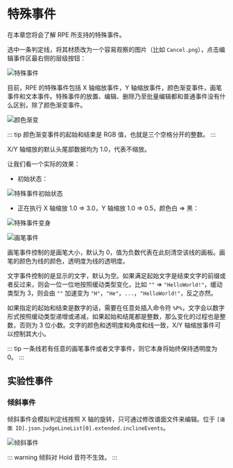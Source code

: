 # 特殊事件

在本章您将会了解 RPE 所支持的特殊事件。

选中一条判定线，将其材质改为一个容易观察的图片（比如 `Cancel.png`），点击编辑事件区最右侧的层级按钮：

![特殊事件](/assets/imgs/contents/特殊事件.avif)

目前，RPE 的特殊事件包括 X 轴缩放事件，Y 轴缩放事件，颜色渐变事件，画笔事件和文本事件。特殊事件的放置、编辑、删除乃至批量编辑都和普通事件没有什么区别，除了颜色渐变事件。

![颜色渐变](/assets/imgs/contents/颜色渐变.avif)

::: tip
颜色渐变事件的起始和结束是 RGB 值，也就是三个空格分开的整数。
:::

X/Y 轴缩放的默认头尾部数据均为 $1.0$，代表不缩放。

让我们看一个实际的效果：

- 初始状态：

![特殊事件初始状态](/assets/imgs/contents/特殊事件初始状态.avif)

- 正在执行 X 轴缩放 1.0 => 3.0，Y 轴缩放 1.0 => 0.5，颜色白 => 黑：

![特殊事件变身](/assets/imgs/contents/特殊事件变身.avif)

![画笔事件](/assets/imgs/contents/画笔事件.avif)

画笔事件控制的是画笔大小，默认为 0，值为负数代表在此刻清空该线的画板。画笔的颜色为线的颜色，透明度为线的透明度。

文字事件控制的是显示的文字，默认为空。如果满足起始文字是结束文字的前缀或者反过来，则会一位一位地按照缓动类型变化，比如 `""` => `"HelloWorld!"`，缓动类型为 3，则会由 `""` 加速变为 `"H"`，`"He"`，`...`，`"HelloWorld!"`，反之亦然。

如果指定的起始和结束是数字的话，需要在任意处插入命令符 `%P%`，文字会以数字形式按照缓动类型递增或递减，如果起始和结尾都是整数，那么变化的过程也是整数，否则为 3 位小数。文字的颜色和透明度和角度和线一致，X/Y 轴缩放事件可以控制其大小。

::: tip
一条线若有任意的画笔事件或者文字事件，则它本身将始终保持透明度为 $0$。
:::

## 实验性事件

### 倾斜事件

倾斜事件会模拟判定线按照 X 轴的旋转，只可通过修改谱面文件来编辑。位于 `[谱面 ID].json`.`judgeLineList[0].extended.inclineEvents`。

![倾斜事件](/assets/imgs/contents/倾斜事件.avif)

::: warning
倾斜对 Hold 音符不生效。
:::
